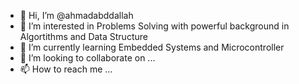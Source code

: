 - 👋 Hi, I’m @ahmadabddallah
- 👀 I’m interested in  Problems Solving with powerful background in Algortithms and Data Structure 
- 🌱 I’m currently learning Embedded Systems and Microcontroller 
- 💞️ I’m looking to collaborate on ...
- 📫 How to reach me ... 

<!---
ahmadabddallah/ahmadabddallah is a ✨ special ✨ repository because its `README.md` (this file) appears on your GitHub profile.
You can click the Preview link to take a look at your changes.
--->
